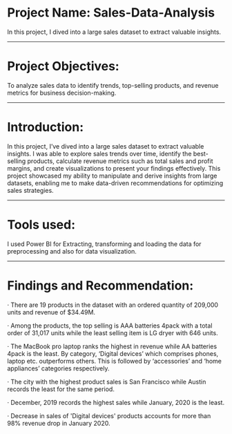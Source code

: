 # Project Name: Sales-Data-Analysis
In this project, I dived into a large sales dataset to extract valuable insights. 

---
# Project Objectives: 
To analyze sales data to identify trends, top-selling products, and revenue metrics for business decision-making.

---
# Introduction: 
In this project, I’ve dived into a large sales dataset to extract valuable insights. I was able to explore sales trends over time, identify the best-selling products, calculate revenue metrics such as total sales and profit margins, and create visualizations to present your findings effectively. This project showcased my ability to manipulate and derive insights from large datasets, enabling me to make data-driven recommendations for optimizing sales strategies.

---
# Tools used: 
I used Power BI for Extracting, transforming and loading the data for preprocessing and also for data visualization.

---
# Findings and Recommendation:
· There are 19 products in the dataset with an ordered quantity of 209,000 units and revenue of $34.49M.

· Among the products, the top selling is AAA batteries 4pack with a total order of 31,017 units while the least selling item is LG dryer with 646 units.

· The MacBook pro laptop ranks the highest in revenue while AA batteries 4pack is the least. By category, ‘Digital devices’ which comprises phones, laptop etc. outperforms others. This is followed by ‘accessories’ and ‘home appliances’ categories respectively.

· The city with the highest product sales is San Francisco while Austin records the least for the same period.

· December, 2019 records the highest sales while January, 2020 is the least.

· Decrease in sales of 'Digital devices' products accounts for more than 98% revenue drop in January 2020.

